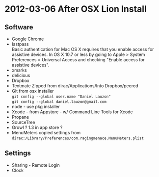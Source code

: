 # 2012-03-06 After OSX Lion Install

## Software
* Google Chrome
* lastpass  
   Basic authentication for Mac OS X requires that you enable access for assistive devices.
   In OS X  10.7 or less by going to Apple > System Preferences > Universal Access and checking "Enable access for assistive devices".
* xmarks
* delicious
* Dropbox
* Textmate
   Zipped from dirac/Applications/Into Dropbox/peered
* Git from osx installer  
    `git config --global user.name "Daniel Lauzon"`  
    `git config --global daniel.lauzon@gmail.com`    
* node - use pkg installer
* Xcode - from Appstore - w/ Command Line Tools for Xcode
* Propane
* SourceTree
* Growl ? 1.3 in app store ?
* MenuMeters
    copied settings from `dirac:/Library/Preferences/com.ragingmenace.MenuMeters.plist`

## Settings
* Sharing - Remote Login
* Clock
 
